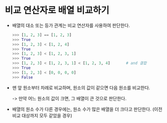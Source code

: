 # 비교 연산자로 배열 비교하기

- 배열의 대소 또는 등가 관계는 비교 연산자를 사용하여 판단한다.

  ~~~ python
  >>> [1, 2, 3] == [1, 2, 3]
  >>> True
  >>> [1, 2, 3] < [1, 2, 4]
  >>> True
  >>> [1, 2, 3] < [1, 2, 3, 1]
  >>> True
  >>> [1, 2, 3] < [1, 2, 3, 1] < [1, 2, 3, 4]		# and 결합
  >>> True
  >>> [1, 2, 3] < [0, 0, 0, 0]
  >>> False
  ~~~

- 맨 앞 원소부터 차례로 비교하며, 원소의 값이 같으면 다음 원소를 비교한다.

  -> 만약 어느 원소의 값이 크면, 그 배열이 큰 것으로 판단한다.

- 배열의 원소 수가 다른 경우에는, 원소 수가 많은 배열을 더 크다고 판단한다. (이전 비교 대상까지 모두 같았을 경우)